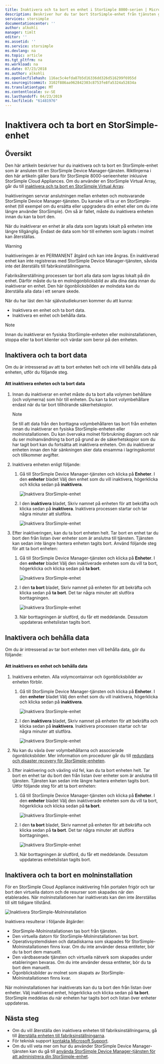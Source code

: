 ```yaml
---
title: Inaktivera och ta bort en enhet i StorSimple 8000-serien | Microsoft Docs
description: Beskriver hur du tar bort StorSimple-enhet från tjänsten genom att inaktivera det först och sedan ta bort den.
services: storsimple
documentationcenter: ''
author: alkohli
manager: timlt
editor: ''
ms.assetid: ''
ms.service: storsimple
ms.devlang: na
ms.topic: article
ms.tgt_pltfrm: na
ms.workload: na
ms.date: 07/23/2018
ms.author: alkohli
ms.openlocfilehash: 116ac5c4efda87b5d16336dd326d516299f6955d
ms.sourcegitcommit: 3102f886aa962842303c8753fe8fa5324a52834a
ms.translationtype: MT
ms.contentlocale: sv-SE
ms.lasthandoff: 04/23/2019
ms.locfileid: "61481976"
---
```

# <a name="deactivate-and-delete-a-storsimple-device"></a>Inaktivera och ta bort en StorSimple-enhet

## <a name="overview"></a>Översikt

Den här artikeln beskriver hur du inaktivera och ta bort en StorSimple-enhet som är ansluten till en StorSimple Device Manager-tjänsten. Riktlinjerna i den här artikeln gäller bara för StorSimple 8000-serieenheter inklusive StorSimple Cloud Appliances. Om du använder en StorSimple Virtual Array, går du till [inaktivera och ta bort en StorSimple Virtual Array](storsimple-virtual-array-deactivate-and-delete-device.md).

Inaktiveringen servrar anslutningen mellan enheten och motsvarande StorSimple Device Manager-tjänsten. Du kanske vill ta ur en StorSimple-enhet (till exempel om du ersätta eller uppgradera din enhet eller om du inte längre använder StorSimple). Om så är fallet, måste du inaktivera enheten innan du kan ta bort den.

När du inaktiverar en enhet är alla data som lagrats lokalt på enheten inte längre tillgänglig. Endast de data som hör till enheten som lagrats i molnet kan återställas.

> [!WARNING]
> Inaktiveringen är en PERMANENT åtgärd och kan inte ångras. En inaktiverad enhet kan inte registreras med StorSimple Device Manager-tjänsten, såvida inte det återställs till fabriksinställningarna.
>
> Fabriksåterställning processen tar bort alla data som lagras lokalt på din enhet. Därför måste du ta en molnögonblicksbild av alla dina data innan du inaktiverar en enhet. Den här ögonblicksbilden av molndata kan du återställa alla data i ett senare skede.

När du har läst den här självstudiekursen kommer du att kunna:

* Inaktivera en enhet och ta bort data.
* Inaktivera en enhet och behålla data.

> [!NOTE]
> Innan du inaktiverar en fysiska StorSimple-enheten eller molninstallationen, stoppa eller ta bort klienter och värdar som beror på den enheten.


## <a name="deactivate-and-delete-data"></a>Inaktivera och ta bort data

Om du är intresserad av att ta bort enheten helt och inte vill behålla data på enheten, utför du följande steg.

#### <a name="to-deactivate-the-device-and-delete-the-data"></a>Att inaktivera enheten och ta bort data

1. Innan du inaktiverar en enhet måste du ta bort alla volymen behållare (och volymerna) som hör till enheten. Du kan ta bort volymbehållare endast när du tar bort tillhörande säkerhetskopior.

    > [!NOTE]
    > Se till att data från den borttagna volymbehållaren tas bort från enheten innan du inaktiverar en fysiska StorSimple-enheten eller molninstallationen. Du kan övervaka molnet förbrukning diagram och när du ser molnanvändning ta bort på grund av de säkerhetskopior som du har tagit bort kan du fortsätta att inaktivera enheten. Om du inaktiverar enheten innan den här sänkningen sker data ensamma i lagringskontot och tillkommer avgifter.

2. Inaktivera enheten enligt följande:
   
   1. Gå till StorSimple Device Manager-tjänsten och klicka på **Enheter**. I den **enheter** bladet Välj den enhet som du vill inaktivera, högerklicka och klicka sedan på **inaktivera**.

        ![Inaktivera StorSimple-enhet](./media/storsimple-8000-deactivate-and-delete-device/deactivate1.png)
   2. I den **inaktivera** bladet, Skriv namnet på enheten för att bekräfta och klicka sedan på **inaktivera**. Inaktivera processen startar och tar några minuter att slutföra.

        ![Inaktivera StorSimple-enhet](./media/storsimple-8000-deactivate-and-delete-device/deactivate2.png)

3. Efter inaktiveringen, kan du ta bort enheten helt. Tar bort en enhet tar du bort den från listan över enheter som är anslutna till tjänsten. Tjänsten kan sedan inte längre hantera enheten tagits bort. Använd följande steg för att ta bort enheten:
   
   1. Gå till StorSimple Device Manager-tjänsten och klicka på **Enheter**. I den **enheter** bladet Välj den inaktiverade enheten som du vill ta bort, högerklicka och klicka sedan på **ta bort**.

        ![Inaktivera StorSimple-enhet](./media/storsimple-8000-deactivate-and-delete-device/deactivate5.png)
   2. I den **ta bort** bladet, Skriv namnet på enheten för att bekräfta och klicka sedan på **ta bort**. Det tar några minuter att slutföra borttagningen.

        ![Inaktivera StorSimple-enhet](./media/storsimple-8000-deactivate-and-delete-device/deactivate6.png)
   3. När borttagningen är slutförd, du får ett meddelande. Dessutom uppdateras enhetslistan tagits bort.

## <a name="deactivate-and-retain-data"></a>Inaktivera och behålla data

Om du är intresserad av tar bort enheten men vill behålla data, gör du följande:

#### <a name="to-deactivate-a-device-and-retain-the-data"></a>Att inaktivera en enhet och behålla data
1. Inaktivera enheten. Alla volymcontainrar och ögonblicksbilder av enheten förblir.
   
   1. Gå till StorSimple Device Manager-tjänsten och klicka på **Enheter**. I den **enheter** bladet Välj den enhet som du vill inaktivera, högerklicka och klicka sedan på **inaktivera**.

         ![Inaktivera StorSimple-enhet](./media/storsimple-8000-deactivate-and-delete-device/deactivate1.png)
   2. I den **inaktivera** bladet, Skriv namnet på enheten för att bekräfta och klicka sedan på **inaktivera**. Inaktivera processen startar och tar några minuter att slutföra.

         ![Inaktivera StorSimple-enhet](./media/storsimple-8000-deactivate-and-delete-device/deactivate2.png)
2. Nu kan du växla över volymbehållarna och associerade ögonblicksbilder. Mer information om procedurer går du till [redundans och disaster recovery för StorSimple-enheten](storsimple-8000-device-failover-disaster-recovery.md).
3. Efter inaktivering och växling vid fel, kan du ta bort enheten helt. Tar bort en enhet tar du bort den från listan över enheter som är anslutna till tjänsten. Tjänsten kan sedan inte längre hantera enheten tagits bort. Utför följande steg för att ta bort enheten:
   
   1. Gå till StorSimple Device Manager-tjänsten och klicka på **Enheter**. I den **enheter** bladet Välj den inaktiverade enheten som du vill ta bort, högerklicka och klicka sedan på **ta bort**.

       ![Inaktivera StorSimple-enhet](./media/storsimple-8000-deactivate-and-delete-device/deactivate5.png)
   2. I den **ta bort** bladet, Skriv namnet på enheten för att bekräfta och klicka sedan på **ta bort**. Det tar några minuter att slutföra borttagningen.

       ![Inaktivera StorSimple-enhet](./media/storsimple-8000-deactivate-and-delete-device/deactivate6.png)
   3. När borttagningen är slutförd, du får ett meddelande. Dessutom uppdateras enhetslistan tagits bort.

     
## <a name="deactivate-and-delete-a-cloud-appliance"></a>Inaktivera och ta bort en molninstallation

För en StorSimple Cloud Appliance inaktivering från portalen frigör och tar bort den virtuella datorn och de resurser som skapades när den etablerades. När molninstallationen har inaktiverats kan den inte återställas till sitt tidigare tillstånd.

![Inaktivera StorSimple-Molninstallation](./media/storsimple-8000-deactivate-and-delete-device/deactivate7.png)

Inaktivera resulterar i följande åtgärder:

* StorSimple-Molninstallationen tas bort från tjänsten.
* Den virtuella datorn för StorSimple-Molninstallationen tas bort.
* Operativsystemdisken och datadiskarna som skapades för StorSimple-Molninstallationen finns kvar. Om du inte använder dessa entiteter, bör du ta bort dem manuellt.
* Den värdbaserade tjänsten och virtuella nätverk som skapades under etableringen bevaras. Om du inte använder dessa entiteter, bör du ta bort dem manuellt.
* Ögonblicksbilder av molnet som skapats av StorSimple-Molninstallationen finns kvar.

När molninstallationen har inaktiverats kan du ta bort den från listan över enheter. Välj inaktiverad enhet, högerklicka och klicka sedan på **ta bort**. StorSimple meddelas du när enheten har tagits bort och listan över enheter uppdateras.

## <a name="next-steps"></a>Nästa steg

* Om du vill återställa den inaktivera enheten till fabriksinställningarna, gå till [återställa enheten till fabriksinställningarna](storsimple-8000-manage-device-controller.md#reset-the-device-to-factory-default-settings).
* För teknisk support [kontakta Microsoft Support](storsimple-8000-contact-microsoft-support.md).
* Om du vill veta mer om hur du använder StorSimple Device Manager-tjänsten kan du gå till [använda StorSimple Device Manager-tjänsten för att administrera din StorSimple-enhet](storsimple-8000-manager-service-administration.md).

